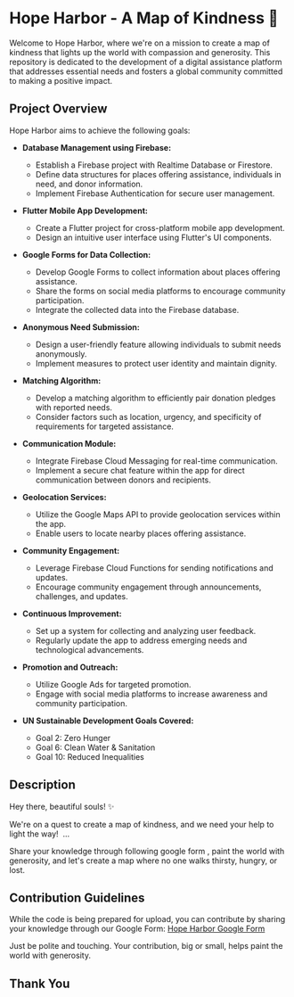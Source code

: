 # Hope Harbor - A Map of Kindness 🌟

Welcome to Hope Harbor, where we're on a mission to create a map of kindness that lights up the world with compassion and generosity. This repository is dedicated to the development of a digital assistance platform that addresses essential needs and fosters a global community committed to making a positive impact.

## Project Overview

Hope Harbor aims to achieve the following goals:

- **Database Management using Firebase:**
  - Establish a Firebase project with Realtime Database or Firestore.
  - Define data structures for places offering assistance, individuals in need, and donor information.
  - Implement Firebase Authentication for secure user management.

- **Flutter Mobile App Development:**
  - Create a Flutter project for cross-platform mobile app development.
  - Design an intuitive user interface using Flutter's UI components.

- **Google Forms for Data Collection:**
  - Develop Google Forms to collect information about places offering assistance.
  - Share the forms on social media platforms to encourage community participation.
  - Integrate the collected data into the Firebase database.

- **Anonymous Need Submission:**
  - Design a user-friendly feature allowing individuals to submit needs anonymously.
  - Implement measures to protect user identity and maintain dignity.

- **Matching Algorithm:**
  - Develop a matching algorithm to efficiently pair donation pledges with reported needs.
  - Consider factors such as location, urgency, and specificity of requirements for targeted assistance.

- **Communication Module:**
  - Integrate Firebase Cloud Messaging for real-time communication.
  - Implement a secure chat feature within the app for direct communication between donors and recipients.

- **Geolocation Services:**
  - Utilize the Google Maps API to provide geolocation services within the app.
  - Enable users to locate nearby places offering assistance.

- **Community Engagement:**
  - Leverage Firebase Cloud Functions for sending notifications and updates.
  - Encourage community engagement through announcements, challenges, and updates.

- **Continuous Improvement:**
  - Set up a system for collecting and analyzing user feedback.
  - Regularly update the app to address emerging needs and technological advancements.

- **Promotion and Outreach:**
  - Utilize Google Ads for targeted promotion.
  - Engage with social media platforms to increase awareness and community participation.

- **UN Sustainable Development Goals Covered:**
  - Goal 2: Zero Hunger
  - Goal 6: Clean Water & Sanitation
  - Goal 10: Reduced Inequalities

## Description

Hey there, beautiful souls! ✨

We're on a quest to create a map of kindness, and we need your help to light the way! ️ ...

Share your knowledge through following google form , paint the world with generosity, and let's create a map where no one walks thirsty, hungry, or lost.

## Contribution Guidelines

While the code is being prepared for upload, you can contribute by sharing your knowledge through our Google Form:
 [Hope Harbor Google Form](https://forms.gle/dDyuXUagjQuG1SdX8)

Just be polite and touching. Your contribution, big or small, helps paint the world with generosity.

## Thank You

